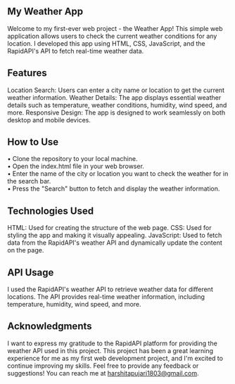 ## My Weather App
Welcome to my first-ever web project - the Weather App! This simple web application allows users to check the current weather conditions for any location. I developed this app using HTML, CSS, JavaScript, and the RapidAPI's API to fetch real-time weather data.

## Features
Location Search: Users can enter a city name or location to get the current weather information.
Weather Details: The app displays essential weather details such as temperature, weather conditions, humidity, wind speed, and more.
Responsive Design: The app is designed to work seamlessly on both desktop and mobile devices.

## How to Use
• Clone the repository to your local machine.<br>
• Open the index.html file in your web browser.<br>
• Enter the name of the city or location you want to check the weather for in the search bar.<br>
• Press the "Search" button to fetch and display the weather information.<br>

## Technologies Used
HTML: Used for creating the structure of the web page.
CSS: Used for styling the app and making it visually appealing.
JavaScript: Used to fetch data from the RapidAPI's weather API and dynamically update the content on the page.

## API Usage
I used the RapidAPI's weather API to retrieve weather data for different locations. The API provides real-time weather information, including temperature, humidity, wind speed, and more.

## Acknowledgments
I want to express my gratitude to the RapidAPI platform for providing the weather API used in this project. This project has been a great learning experience for me as my first web development project, and I'm excited to continue improving my skills. Feel free to provide any feedback or suggestions! You can reach me at harshitapujari1803@gmail.com.
